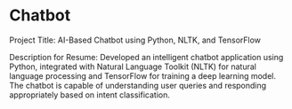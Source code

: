 # Chatbot

Project Title:
AI-Based Chatbot using Python, NLTK, and TensorFlow

Description for Resume:
Developed an intelligent chatbot application using Python, integrated with Natural Language Toolkit (NLTK) for natural language processing and TensorFlow for training a deep learning model.
The chatbot is capable of understanding user queries and responding appropriately based on intent classification.

